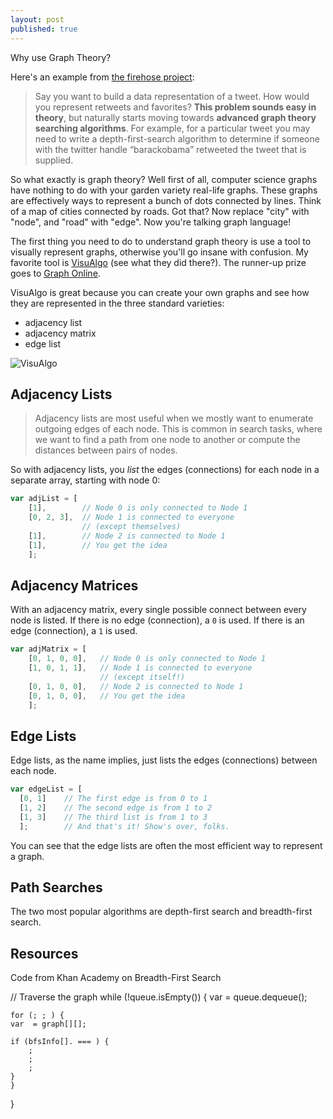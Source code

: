 ```yaml
---
layout: post
published: true
---
```


Why use Graph Theory?

Here's an example from [the firehose project](http://blog.thefirehoseproject.com):

> Say you want to build a data representation of a tweet.  How would you represent retweets and favorites?
**This problem sounds easy in theory**, but naturally starts moving towards **advanced graph theory searching algorithms**.  For example, for a particular tweet you may need to write a depth-first-search algorithm to determine if someone with the twitter handle “barackobama” retweeted the tweet that is supplied.

So what exactly is graph theory? Well first of all, computer science graphs have nothing to do with your garden variety real-life graphs. These graphs are effectively ways to represent a bunch of dots connected by lines. Think of a map of cities connected by roads. Got that? Now replace "city" with "node", and "road" with "edge". Now you're talking graph language! 

The first thing you need to do to understand graph theory is use a tool to visually represent graphs, otherwise you'll go insane with confusion. My favorite tool is [VisuAlgo](https://visualgo.net/en/graphds) (see what they did there?). The runner-up prize goes to [Graph Online](http://graphonline.ru/en/).

VisuAlgo is great because you can create your own graphs and see how they are represented in the three standard varieties:

- adjacency list
- adjacency matrix
- edge list

![VisuAlgo]({{site.baseurl}}/images/visual-algo.png)

## Adjacency Lists

> Adjacency lists are most useful when we mostly want to enumerate outgoing edges of each node. This is common in search tasks, where we want to find a path from one node to another or compute the distances between pairs of nodes. 

So with adjacency lists, you *list* the edges (connections) for each node in a separate array, starting with node 0:

```javascript
var adjList = [
    [1], 		// Node 0 is only connected to Node 1
    [0, 2, 3],	// Node 1 is connected to everyone 
    			// (except themselves)
    [1],		// Node 2 is connected to Node 1
    [1],		// You get the idea	
    ];
  ```

## Adjacency Matrices

With an adjacency matrix, every single possible connect between every node is listed. If there is no edge (connection), a `0` is used. If there is an edge (connection), a `1` is used.

```javascript
var adjMatrix = [
    [0, 1, 0, 0], 	// Node 0 is only connected to Node 1
    [1, 0, 1, 1], 	// Node 1 is connected to everyone 
               		// (except itself!)
    [0, 1, 0, 0],	// Node 2 is connected to Node 1
    [0, 1, 0, 0],	// You get the idea	
    ];
```

## Edge Lists

Edge lists, as the name implies, just lists the edges (connections) between each node.

```javascript
var edgeList = [
  [0, 1]	// The first edge is from 0 to 1
  [1, 2]	// The second edge is from 1 to 2
  [1, 3]	// The third list is from 1 to 3
  ];		// And that's it! Show's over, folks.
```
You can see that the edge lists are often the most efficient way to represent a graph.


## Path Searches

The two most popular algorithms are depth-first search and breadth-first search.

## Resources


Code from Khan Academy on Breadth-First Search

// Traverse the graph
while (!queue.isEmpty()) {
    var  = queue.dequeue();

    for (; ; ) {
	var  = graph[][];

	if (bfsInfo[]. === ) {
	    ;
	    ;
	    ;
	}
    }
}
